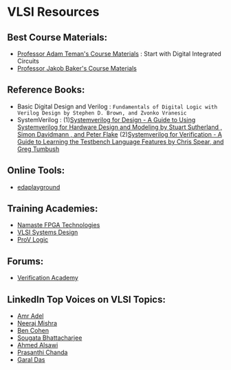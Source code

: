 # VLSI Resources

## Best Course Materials:
* [Professor Adam Teman's Course Materials](https://www.eng.biu.ac.il/temanad/teaching/) : Start with Digital Integrated Circuits
* [Professor Jakob Baker's Course Materials](https://cmosedu.com/)

## Reference Books:
* Basic Digital Design and Verilog : ```Fundamentals of Digital Logic with Verilog Design by Stephen D. Brown, and Zvonko Vranesic```
* SystemVerilog : (1)[Systemverilog for Design - A Guide to Using Systemverilog for Hardware Design and Modeling by Stuart Sutherland , Simon Davidmann , and Peter Flake](https://link.springer.com/book/10.1007/0-387-36495-1) (2)[Systemverilog for Verification - A Guide to Learning the Testbench Language Features by Chris Spear, and Greg Tumbush](https://link.springer.com/book/10.1007/978-1-4614-0715-7)

## Online Tools:
* [edaplayground](https://edaplayground.com/)

## Training Academies:
* [Namaste FPGA Technologies](https://www.linkedin.com/feed/update/urn:li:activity:7222856627262017536/)
* [VLSI Systems Design](https://www.vlsisystemdesign.com/vsd_products/)
* [ProV Logic](https://www.linkedin.com/company/prov-logic/posts/?feedView=all)

## Forums:
* [Verification Academy](https://verificationacademy.com/forums/)

## LinkedIn Top Voices on VLSI Topics:
* [Amr Adel](https://www.linkedin.com/in/amradelm/)
* [Neeraj Mishra](https://www.linkedin.com/in/neeraj-mishra-12a6085a/)
* [Ben Cohen](https://www.linkedin.com/in/ben-cohen-1172a0/)
* [Sougata Bhattacharjee](https://www.linkedin.com/in/sougata-bhattacharjee/)
* [Ahmed Alsawi](https://www.linkedin.com/in/ahmed-alsawi/)
* [Prasanthi Chanda](https://www.linkedin.com/in/prasanthi-chanda-484205245/)
* [Garal Das](https://www.linkedin.com/in/garal-das-aa895417a/)